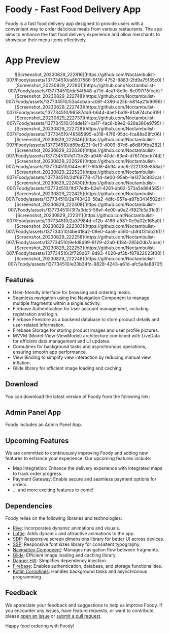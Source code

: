 # Foody - Fast Food Delivery App

Foody is a fast food delivery app designed to provide users with a convenient way to order delicious meals from various restaurants. The app aims to enhance the fast food delivery experience and allow merchants to showcase their menu items effectively.

# App Preview

<div align="center">
![Screenshot_20230829_222816](https://github.com/Noctambulist-007/Foody/assets/137734510/a8507566-9f36-4752-8883-2fd9a75f35c0)
![Screenshot_20230829_222801](https://github.com/Noctambulist-007/Foody/assets/137734510/de54f548-a71d-4ca1-8c9c-6c097f15feab)
![Screenshot_20230829_222748](https://github.com/Noctambulist-007/Foody/assets/137734510/53a4cbab-a06f-4386-a25b-b814a21d9096)
![Screenshot_20230829_222743](https://github.com/Noctambulist-007/Foody/assets/137734510/98587dd6-b644-4aef-ba19-61a874cbc619)
![Screenshot_20230829_222737](https://github.com/Noctambulist-007/Foody/assets/137734510/31dde121-ca17-4ac8-b9e2-628a380e9795)
![Screenshot_20230829_222728](https://github.com/Noctambulist-007/Foody/assets/137734510/48585995-e318-47f6-95dc-fca88a08fc06)
![Screenshot_20230829_222646](https://github.com/Noctambulist-007/Foody/assets/137734510/d89ed231-0ef3-4009-87c6-a6d8f9fba282)
![Screenshot_20230829_222636](https://github.com/Noctambulist-007/Foody/assets/137734510/fd173b28-a048-40dc-83e4-d7617dbcb74d)
![Screenshot_20230829_222628](https://github.com/Noctambulist-007/Foody/assets/137734510/044ec6f7-60d8-4b94-abc6-222133fe858a)
![Screenshot_20230829_222523](https://github.com/Noctambulist-007/Foody/assets/137734510/2df69778-471d-4e00-95eb-1e1373c883ca)
![Screenshot_20230829_222430](https://github.com/Noctambulist-007/Foody/assets/137734510/1fd77edb-b2e1-4261-ab62-573a5e884585)
![Screenshot_20230829_222425](https://github.com/Noctambulist-007/Foody/assets/137734510/2a743429-58a2-4dfc-957a-a97b3414502d)
![Screenshot_20230829_222408](https://github.com/Noctambulist-007/Foody/assets/137734510/3f7a3dc5-56ef-4e00-a0a2-ff821b5a31c9)
![Screenshot_20230829_222311](https://github.com/Noctambulist-007/Foody/assets/137734510/2a37984d-c12b-4186-a581-0c9a02c165a0)
![Screenshot_20230829_222303](https://github.com/Noctambulist-007/Foody/assets/137734510/4be418a2-08e0-4aa9-b590-cb94131db261)
![Screenshot_20230829_222258](https://github.com/Noctambulist-007/Foody/assets/137734510/9efd8d99-8129-42a0-b184-285b0db7aeae)
![Screenshot_20230829_222253](https://github.com/Noctambulist-007/Foody/assets/137734510/2f728d67-9d83-4020-af3b-f87822023f00)
![Screenshot_20230829_222248](https://github.com/Noctambulist-007/Foody/assets/137734510/e33b34fd-9828-4243-a61d-afc5a4a8870f)

</div>

## Features

- User-friendly interface for browsing and ordering meals.
- Seamless navigation using the Navigation Component to manage multiple fragments within a single activity.
- Firebase Authentication for user account management, including registration and login.
- Firebase Firestore as a backend database to store product details and user-related information.
- Firebase Storage for storing product images and user profile pictures.
- MVVM (Model-View-ViewModel) architecture combined with LiveData for efficient data management and UI updates.
- Coroutines for background tasks and asynchronous operations, ensuring smooth app performance.
- View Binding to simplify view interaction by reducing manual view inflation.
- Glide library for efficient image loading and caching.

## Download

You can download the latest version of Foody from the following link:

## Admin Panel App

Foody includes an Admin Panel App.

## Upcoming Features

We are committed to continuously improving Foody and adding new features to enhance your experience. Our upcoming features include:

- Map Integration: Enhance the delivery experience with integrated maps to track order progress.
- Payment Gateway: Enable secure and seamless payment options for orders.
- ... and more exciting features to come!


## Dependencies

Foody relies on the following libraries and technologies:

- [Rive](https://rive.app/): Incorporates dynamic animations and visuals.
- [Lottie](https://github.com/airbnb/lottie-android): Adds dynamic and attractive animations to the app.
- [SDP](https://github.com/intuit/sdp): Responsive screen dimensions library for better UI across devices.
- [SSP](https://github.com/intuit/ssp): Responsive font sizes library for consistent typography.
- [Navigation Component](https://developer.android.com/guide/navigation): Manages navigation flow between fragments.
- [Glide](https://github.com/bumptech/glide): Efficient image loading and caching library.
- [Dagger Hilt](https://dagger.dev/hilt/): Simplifies dependency injection.
- [Firebase](https://firebase.google.com/): Enables authentication, database, and storage functionalities.
- [Kotlin Coroutines](https://github.com/Kotlin/kotlinx.coroutines): Handles background tasks and asynchronous programming.

## Feedback

We appreciate your feedback and suggestions to help us improve Foody. If you encounter any issues, have feature requests, or want to contribute, please [open an issue](https://github.com/yourusername/Foody/issues) or [submit a pull request](https://github.com/yourusername/Foody/pulls).

Happy food ordering with Foody!
